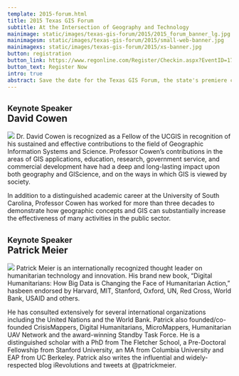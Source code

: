 ```yaml
---
template: 2015-forum.html
title: 2015 Texas GIS Forum
subtitle: At the Intersection of Geography and Technology
mainimage: static/images/texas-gis-forum/2015/2015_forum_banner_lg.jpg
mainimagesm: static/images/texas-gis-forum/2015/small-web-banner.jpg
mainimagexs: static/images/texas-gis-forum/2015/xs-banner.jpg
button: registration
button_link: https://www.regonline.com/Register/Checkin.aspx?EventID=1725172
button_text: Register Now
intro: true
abstract: Save the date for the Texas GIS Forum, the state's premiere conference for the geospatial professional community.
---
```


<h2><small>Keynote Speaker</small> <br>David Cowen</h2>

<img class="pull-right img-circle" src="{{ m.link('static/images/texas-gis-forum/2015/david_cowen.jpg')}}"> Dr. David Cowen is recognized as a Fellow of the UCGIS in recognition of his sustained and effective contributions to the field of Geographic Information Systems and Science. Professor Cowen’s contributions in the areas of GIS applications, education, research, government service, and commercial development have had a deep and long-lasting impact upon both geography and GIScience, and on the ways in which GIS is viewed by society. 

In addition to a distinguished academic career at the University of South Carolina, Professor Cowen has worked for more than three decades to demonstrate how geographic concepts and GIS can substantially increase the effectiveness of many activities in the public sector.

<h2><small>Keynote Speaker</small> <br>Patrick Meier</h2>

<img class="pull-right img-circle" src="{{ m.link('static/images/texas-gis-forum/2015/patrick.jpg')}}"> Patrick Meier is an internationally recognized thought leader on humanitarian technology and innovation. His brand new book, “Digital Humanitarians: How Big Data is Changing the Face of Humanitarian Action,” hasbeen endorsed by Harvard, MIT, Stanford, Oxford, UN, Red Cross, World Bank, USAID and others. 

He has consulted extensively for several international organizations including the United Nations and the World Bank. Patrick also founded/co-founded CrisisMappers, Digital Humanitarians, MicroMappers, Humanitarian UAV Network and the award-winning Standby Task Force. He is a distinguished scholar with a PhD from The Fletcher School, a Pre-Doctoral Fellowship from Stanford University, an MA from Columbia University and EAP from UC Berkeley. Patrick also writes the influential and widely-respected blog iRevolutions and tweets at @patrickmeier.
